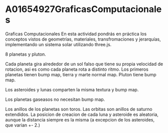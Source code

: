 # A01654927GraficasComputacionales
Graficas Computacionales
En esta actividad pondrás en práctica los conceptos vistos de geometrías, materiales, transfromaciones y jerarquías, implementando un sistema solar utilizando three.js.

8 planetas y pluton.

Cada planeta gira alrededor de un sol falso que tiene su propia velocidad de rotacion, asi es como cada planeta rota a distinto ritmo. 
Los primeros planetas tienen bump map, tierra y marte normal map. Pluton tiene bump map. 

Los asteroides y lunas comparten la misma textura y bump map. 


Los planetas gaseasos no necesitan bump map. 

Los anillos de los planetas son toros. 
Las orbitas son anillos de saturno extendidos. 
La posicion de creacion de cada luna y asteroide es aleatoria, aunque la distancia siempre es la misma (a excepcion de los asteroides, que varian +- 2.)

